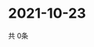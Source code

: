 # 2021-10-23
  共 0条

  <!-- BEGIN -->
  <!-- 最后更新时间Sat Oct 23 2021 09:03:02 GMT+0000 (Coordinated Universal Time) -->
  
  <!-- END -->
  
  